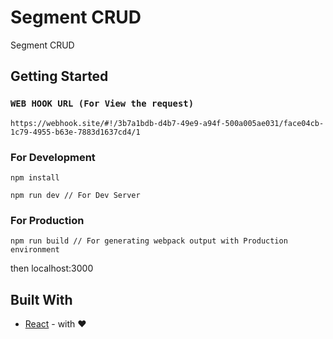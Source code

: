 # Segment CRUD

Segment CRUD

## Getting Started

### `WEB HOOK URL (For View the request)`

`https://webhook.site/#!/3b7a1bdb-d4b7-49e9-a94f-500a005ae031/face04cb-1c79-4955-b63e-7883d1637cd4/1`

### For Development

```
npm install

npm run dev // For Dev Server
```

### For Production
```
npm run build // For generating webpack output with Production environment
```

then localhost:3000

## Built With

* [React](https://reactjs.org/) - with ❤️
